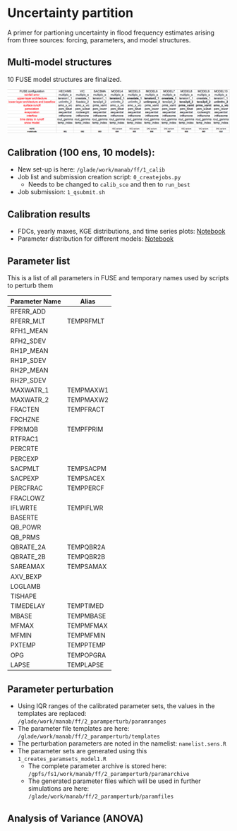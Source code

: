 # Uncertainty partition 

A primer for partioning uncertainty in flood frequency estimates arising from three sources: forcing, parameters, and model structures.

## Multi-model structures
10 FUSE model structures are finalized.

![Configurations](./modelconfigs.png)

## Calibration (100 ens, 10 models):

* New set-up is here: `/glade/work/manab/ff/1_calib`
* Job list and submission creation script: `0_createjobs.py`
    * Needs to be changed to `calib_sce` and then to `run_best` 
* Job submission: `1_qsubmit.sh` 

## Calibration results
* FDCs, yearly maxes, KGE distributions, and time series plots: [Notebook](6_multimodel_calibresults.ipynb)
* Parameter distribution for different models: [Notebook](7_plotParameters.ipynb)

## Parameter list
This is a list of all parameters in FUSE and temporary names used by scripts to perturb them

|Parameter Name | Alias   |
|---------------|---------|
| RFERR_ADD     |         |
| RFERR_MLT     |TEMPRFMLT|
| RFH1_MEAN     |         |
| RFH2_SDEV     |         |
| RH1P_MEAN     |         |
| RH1P_SDEV     |         |
| RH2P_MEAN     |         |
| RH2P_SDEV     |         |
| MAXWATR_1     |TEMPMAXW1|
| MAXWATR_2     |TEMPMAXW2|
| FRACTEN       |TEMPFRACT|
| FRCHZNE       |         |
| FPRIMQB       |TEMPFPRIM|
| RTFRAC1       |         |
| PERCRTE       |         |
| PERCEXP       |         |
| SACPMLT       |TEMPSACPM|
| SACPEXP       |TEMPSACEX|
| PERCFRAC      |TEMPPERCF|
| FRACLOWZ      |         |
| IFLWRTE       |TEMPIFLWR|
| BASERTE       |         |
| QB_POWR       |         |
| QB_PRMS       |         |
| QBRATE_2A     |TEMPQBR2A|
| QBRATE_2B     |TEMPQBR2B|
| SAREAMAX      |TEMPSAMAX|
| AXV_BEXP      |         |
| LOGLAMB       |         |
| TISHAPE       |         |
| TIMEDELAY     |TEMPTIMED|
| MBASE         |TEMPMBASE|
| MFMAX         |TEMPMFMAX|
| MFMIN         |TEMPMFMIN|
| PXTEMP        |TEMPPTEMP|
| OPG           |TEMPOPGRA|
| LAPSE         |TEMPLAPSE|

## Parameter perturbation
* Using IQR ranges of the calibrated parameter sets, the values in the templates are replaced: `/glade/work/manab/ff/2_paramperturb/paramranges`
* The parameter file templates are here: `/glade/work/manab/ff/2_paramperturb/templates`
* The perturbation parameters are noted in the namelist: `namelist.sens.R`
* The parameter sets are generated using this `1_creates_paramsets_model1.R`
    * The complete parameter archive is stored here: `/gpfs/fs1/work/manab/ff/2_paramperturb/paramarchive`
    * The generated parameter files which will be used in further simulations are here: `/glade/work/manab/ff/2_paramperturb/paramfiles`

## Analysis of Variance (ANOVA)
